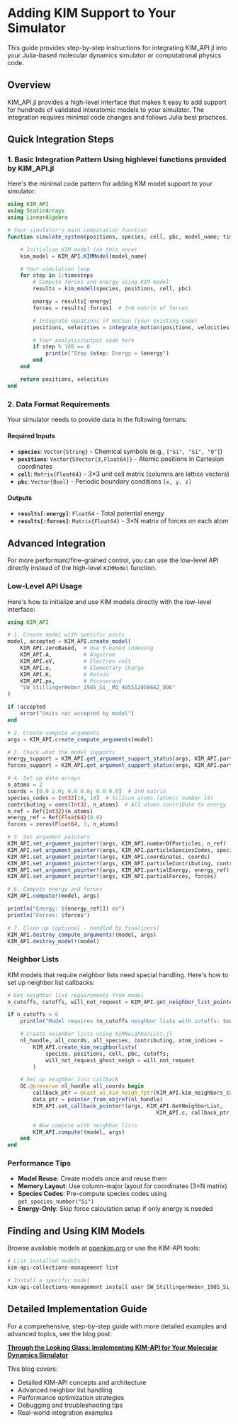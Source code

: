 # Adding KIM Support to Your Simulator

This guide provides step-by-step instructions for integrating KIM_API.jl into your Julia-based molecular dynamics simulator or computational physics code.

## Overview

KIM_API.jl provides a high-level interface that makes it easy to add support for hundreds of validated interatomic models to your simulator. The integration requires minimal code changes and follows Julia best practices.

## Quick Integration Steps

### 1. Basic Integration Pattern Using highlevel functions provided by KIM_API.jl

Here's the minimal code pattern for adding KIM model support to your simulator:

```julia
using KIM_API
using StaticArrays
using LinearAlgebra

# Your simulator's main computation function
function simulate_system(positions, species, cell, pbc, model_name; timesteps=1000, dt=0.001)

    # Initialize KIM model (do this once)
    kim_model = KIM_API.KIMModel(model_name)

    # Your simulation loop
    for step in 1:timesteps
        # Compute forces and energy using KIM model
        results = kim_model(species, positions, cell, pbc)

        energy = results[:energy]
        forces = results[:forces]  # 3×N matrix of forces

        # Integrate equations of motion (your existing code)
        positions, velocities = integrate_motion(positions, velocities, forces, dt)

        # Your analysis/output code here
        if step % 100 == 0
            println("Step $step: Energy = $energy")
        end
    end

    return positions, velocities
end
```

### 2. Data Format Requirements

Your simulator needs to provide data in the following formats:

#### Required Inputs
- **`species`**: `Vector{String}` - Chemical symbols (e.g., `["Si", "Si", "O"]`)
- **`positions`**: `Vector{SVector{3,Float64}}` - Atomic positions in Cartesian coordinates
- **`cell`**: `Matrix{Float64}` - 3×3 unit cell matrix (columns are lattice vectors)
- **`pbc`**: `Vector{Bool}` - Periodic boundary conditions `[x, y, z]`

#### Outputs
- **`results[:energy]`**: `Float64` - Total potential energy
- **`results[:forces]`**: `Matrix{Float64}` - 3×N matrix of forces on each atom


## Advanced Integration

For more performant/fine-grained control, you can use the low-level API directly instead of the high-level `KIMModel` function.

### Low-Level API Usage

Here's how to initialize and use KIM models directly with the low-level interface:

```julia
using KIM_API

# 1. Create model with specific units
model, accepted = KIM_API.create_model(
    KIM_API.zeroBased,  # Use 0-based indexing
    KIM_API.A,          # Angstrom
    KIM_API.eV,         # Electron volt
    KIM_API.e,          # Elementary charge
    KIM_API.K,          # Kelvin
    KIM_API.ps,         # Picosecond
    "SW_StillingerWeber_1985_Si__MO_405512056662_006"
)

if !accepted
    error("Units not accepted by model")
end

# 2. Create compute arguments
args = KIM_API.create_compute_arguments(model)

# 3. Check what the model supports
energy_support = KIM_API.get_argument_support_status(args, KIM_API.partialEnergy)
forces_support = KIM_API.get_argument_support_status(args, KIM_API.partialForces)

# 4. Set up data arrays
n_atoms = 2
coords = [0.0 2.0; 0.0 0.0; 0.0 0.0]  # 3×N matrix
species_codes = Int32[14, 14]  # Silicon atoms (atomic number 14)
contributing = ones(Int32, n_atoms)  # All atoms contribute to energy
n_ref = Ref{Int32}(n_atoms)
energy_ref = Ref{Float64}(0.0)
forces = zeros(Float64, 3, n_atoms)

# 5. Set argument pointers
KIM_API.set_argument_pointer!(args, KIM_API.numberOfParticles, n_ref)
KIM_API.set_argument_pointer!(args, KIM_API.particleSpeciesCodes, species_codes)
KIM_API.set_argument_pointer!(args, KIM_API.coordinates, coords)
KIM_API.set_argument_pointer!(args, KIM_API.particleContributing, contributing)
KIM_API.set_argument_pointer!(args, KIM_API.partialEnergy, energy_ref)
KIM_API.set_argument_pointer!(args, KIM_API.partialForces, forces)

# 6. Compute energy and forces
KIM_API.compute!(model, args)

println("Energy: $(energy_ref[]) eV")
println("Forces: $forces")

# 7. Clean up (optional - handled by finalizers)
KIM_API.destroy_compute_arguments!(model, args)
KIM_API.destroy_model!(model)
```

### Neighbor Lists

KIM models that require neighbor lists need special handling. Here's how to set up neighbor list callbacks:

```julia
# Get neighbor list requirements from model
n_cutoffs, cutoffs, will_not_request = KIM_API.get_neighbor_list_pointers(model)

if n_cutoffs > 0
    println("Model requires $n_cutoffs neighbor lists with cutoffs: $cutoffs")

    # Create neighbor lists using KIMNeighborList.jl
    nl_handle, all_coords, all_species, contributing, atom_indices =
        KIM_API.create_kim_neighborlists(
            species, positions, cell, pbc, cutoffs;
            will_not_request_ghost_neigh = will_not_request
        )

    # Set up neighbor list callback
    GC.@preserve nl_handle all_coords begin
        callback_ptr = @cast_as_kim_neigh_fptr(KIM_API.kim_neighbors_callback)
        data_ptr = pointer_from_objref(nl_handle)
        KIM_API.set_callback_pointer!(args, KIM_API.GetNeighborList,
                                               KIM_API.c, callback_ptr, data_ptr)

        # Now compute with neighbor lists
        KIM_API.compute!(model, args)
    end
end
```

### Performance Tips

- **Model Reuse**: Create models once and reuse them
- **Memory Layout**: Use column-major layout for coordinates (3×N matrix)
- **Species Codes**: Pre-compute species codes using `get_species_number("Si")`
- **Energy-Only**: Skip force calculation setup if only energy is needed


## Finding and Using KIM Models

Browse available models at [openkim.org](https://openkim.org) or use the KIM-API tools:

```bash
# List installed models
kim-api-collections-management list

# Install a specific model
kim-api-collections-management install user SW_StillingerWeber_1985_Si__MO_405512056662_006
```

## Detailed Implementation Guide

For a comprehensive, step-by-step guide with more detailed examples and advanced topics, see the blog post:

**[Through the Looking Glass: Implementing KIM-API for Your Molecular Dynamics Simulator](https://ipcamit.github.io/through-the-looking-glass-implementing-kim-api-for-your-molecular-dynamics-simulator/)**

This blog covers:
- Detailed KIM-API concepts and architecture
- Advanced neighbor list handling
- Performance optimization strategies
- Debugging and troubleshooting tips
- Real-world integration examples

